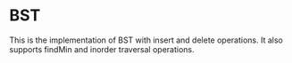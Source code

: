 # BST
This is the implementation of BST with insert and delete operations. 
It also supports findMin and inorder traversal operations.